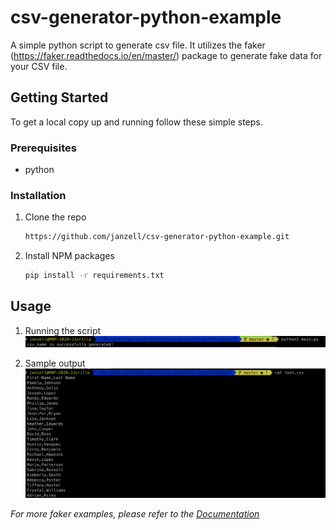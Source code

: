 # csv-generator-python-example
A simple python script to generate csv file. It utilizes the faker (https://faker.readthedocs.io/en/master/) package to generate fake data for your CSV file. 



## Getting Started

To get a local copy up and running follow these simple steps.

### Prerequisites

* python

### Installation

1. Clone the repo
   ```sh
   https://github.com/janzell/csv-generator-python-example.git
   ```
2. Install NPM packages
   ```sh
   pip install -r requirements.txt
   ```


<!-- USAGE EXAMPLES -->
## Usage



1. Running the script
![Run the file](https://github.com/janzell/csv-generator-python-example/blob/master/run.png?raw=true)

2. Sample output
![Output](https://github.com/janzell/csv-generator-python-example/blob/master/output.png?raw=true)

_For more faker examples, please refer to the [Documentation](https://faker.readthedocs.io/en/master/)_
